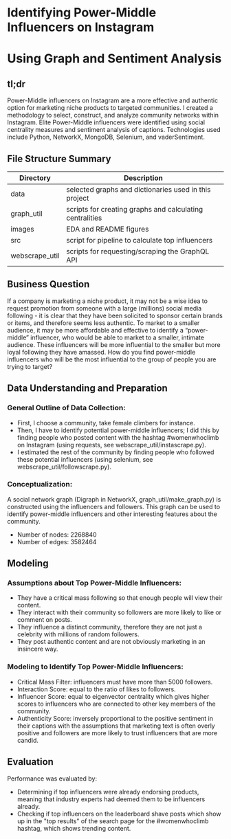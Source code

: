 # Identifying Power-Middle Influencers on Instagram
# Using Graph and Sentiment Analysis

## tl;dr
Power-Middle influencers on Instagram are a more effective and authentic option for marketing niche products to targeted communities. I created a methodology to select, construct, and analyze community networks within Instagram. Elite Power-Middle influencers were identified using social centrality measures and sentiment analysis of captions. Technologies used include Python, NetworkX, MongoDB, Selenium, and vaderSentiment.

## File Structure Summary
Directory | Description
------------ | -------------
data | selected graphs and dictionaries used in this project
graph_util | scripts for creating graphs and calculating centralities
images | EDA and README figures
src | script for pipeline to calculate top influencers
webscrape_util | scripts for requesting/scraping the GraphQL API

## Business Question

If a company is marketing a niche product, it may not be a wise idea to request promotion from someone with a large (millions) social media following - it is clear that they have been solicited to sponsor certain brands or items, and therefore seems less authentic. To market to a smaller audience, it may be more affordable and effective to identify a “power-middle” influencer, who would be able to market to a smaller, intimate audience. These influencers will be more influential to the smaller but more loyal following they have amassed. How do you find power-middle influencers who will be the most influential to the group of people you are trying to target?

## Data Understanding and Preparation

### General Outline of Data Collection:
 - First, I choose a community, take female climbers for instance.
 - Then, I have to identify potential power-middle influencers; I did this by finding people who posted content with the hashtag #womenwhoclimb on Instagram (using requests, see webscrape_util/instascrape.py).
 - I estimated the rest of the community by finding people who followed these potential influencers (using selenium, see webscrape_util/followscrape.py).

### Conceptualization:
A social network graph (Digraph in NetworkX, graph_util/make_graph.py) is constructed using the influencers and followers. This graph can be used to identify power-middle influencers and other interesting features about the community.
* Number of nodes: 2268840
* Number of edges: 3582464


## Modeling

### Assumptions about Top Power-Middle Influencers:
- They have a critical mass following so that enough people will view their content.
- They interact with their community so followers are more likely to like or comment on posts.
- They influence a distinct community, therefore they are not just a celebrity with millions of random followers.
- They post authentic content and are not obviously marketing in an insincere way.

### Modeling to Identify Top Power-Middle Influencers:
- Critical Mass Filter: influencers must have more than 5000 followers.
- Interaction Score: equal to the ratio of likes to followers.
- Influencer Score: equal to eigenvector centrality which gives higher scores to influencers who are connected to other key members of the community.
- Authenticity Score: inversely proportional to the positive sentiment in their captions with the assumptions that marketing text is often overly positive and followers are more likely to trust influencers that are more candid.

## Evaluation
Performance was evaluated by:
- Determining if top influencers were already endorsing products, meaning that industry experts had deemed them to be influencers already.
- Checking if top influencers on the leaderboard shave posts which show up in the "top results" of the search page for the #womenwhoclimb hashtag, which shows trending content.
